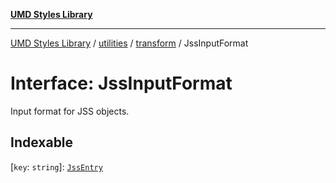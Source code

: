 [**UMD Styles Library**](../../../../README.md)

***

[UMD Styles Library](../../../../README.md) / [utilities](../../../README.md) / [transform](../README.md) / JssInputFormat

# Interface: JssInputFormat

Input format for JSS objects.

## Indexable

\[`key`: `string`\]: [`JssEntry`](JssEntry.md)
